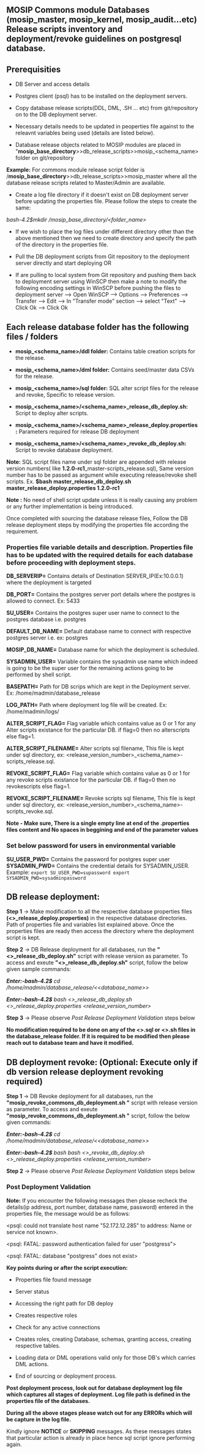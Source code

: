 ## MOSIP Commons module Databases (**mosip_master, mosip_kernel, mosip_audit...etc**) Release scripts inventory and deployment/revoke guidelines on postgresql database. 

## Prerequisities

* DB Server and access details

* Postgres client (psql) has to be installed on the deployment servers.

* Copy database release scripts(DDL, DML, .SH ... etc) from git/repository on to the DB deployment server.

* Necessary details needs to be updated in peoperties file against to the releavnt variables being used (details are listed below).

* Database release objects related to MOSIP modules are placed in "**mosip_base_directory**>>db_release_scripts>>mosip_<schema_name> folder on git/repository

**Example:** For commons module release script folder is /**mosip_base_directory**>>db_release_scripts>>mosip_master where all the database release scripts related to Master/Admin are available.

* Create a log file directory if it doesn't exist on DB deployment server before updating the properties file. Please follow the steps to create the same:
 
<em> bash-4.2$mkdir /mosip_base_directory/<folder_name> </em>

* If we wish to place the log files under different directory other than the above mentioned then we need to create directory and specify the path of the directory in the properties file.

* Pull the DB deployment scripts from Git repository to the deployment server directly and start deploying  OR

* If are pulling to local system from Git repository and pushing them back to deployment server using WinSCP then make a note to modify the following encoding settings in WinSCP before pushing the files to deployment server --> Open WinSCP --> Options --> Preferences --> Transfer --> Edit --> In "Transfer mode" section --> select "Text" --> Click Ok --> Click Ok 


## Each release database folder has the following files / folders

* **mosip_<schema_name>/ddl folder:** Contains table creation scripts for the release.

* **mosip_<schema_name>/dml folder:** Contains seed/master data CSVs for the release.

* **mosip_<schema_name>/sql folder:** SQL alter script files for the release and revoke, Specific to release version.

* **mosip_<schema_name>/<schema_name>_release_db_deploy.sh:**  Script to deploy alter scripts.

* **mosip_<schema_name>/<schema_name>_release_deploy.properties:** Parameters required for release DB deployment

* **mosip_<schema_name>/<schema_name>_revoke_db_deploy.sh:**  Script to revoke database deployment.

**Note:** SQL script files name under sql folder are appended with release version numbers( like **1.2.0-rc1**_master-scripts_release.sql), Same version number has to be passed as argument while executing release/revoke shell scripts. Ex. **$bash master_release_db_deploy.sh master_release_deploy.properties 1.2.0-rc1**

**Note :** No need of shell script update unless it is really causing any problem or any further implementation is being introduced.

Once completed with sourcing the database release files, Follow the DB release deployment steps by modifying the properties file according the requirement.



### Properties file variable details and description. Properties file has to be updated with the required details  for each database before proceeding with deployment steps.

**DB_SERVERIP=** Contains details of Destination SERVER_IP(Ex:10.0.0.1) where the deployment is targeted

**DB_PORT=** Contains the postgres server port details where the postgres is allowed to connect. Ex: 5433

**SU_USER=** Contains the postgres super user name to connect to the postgres database i.e. postgres

**DEFAULT_DB_NAME=** Default database name to connect with respective postgres server i.e. ex: postgres

**MOSIP_DB_NAME=** Database name for which the deployment is scheduled.

**SYSADMIN_USER=** Variable contains the sysadmin use name which indeed is going to be the super user for the remaining actions going to be performed by shell script.

**BASEPATH=** Path for DB scrips which are kept in the Deployment server. Ex: /home/madmin/database_release

**LOG_PATH=** Path where deployment log file will be created. Ex: /home/madmin/logs/

**ALTER_SCRIPT_FLAG=** Flag variable which contains value as 0 or 1 for any Alter scripts existance for the particular DB. if flag=0 then no alterscripts else flag=1.

**ALTER_SCRIPT_FILENAME=** Alter scripts sql filename, This file is kept under sql directory, ex: <release_version_number>_<schema_name>-scripts_release.sql.

**REVOKE_SCRIPT_FLAG=** Flag variable which contains value as 0 or 1 for any revoke scripts existance for the particular DB. if flag=0 then no revokescripts else flag=1.

**REVOKE_SCRIPT_FILENAME=** Revoke scripts sql filename, This file is kept under sql directory, ex: <release_version_number>_<schema_name>-scripts_revoke.sql.

**Note - Make sure, There is a single empty line at end of the .properties files content and No spaces in beggining and end of the parameter values**

### Set below password for users in environmental variable

**SU_USER_PWD=** Contains the password for postgres super user
**SYSADMIN_PWD=** Contains the credential details for SYSADMIN_USER.
Example:
	`export SU_USER_PWD=supassword
	 export SYSADMIN_PWD=sysadminpassword`

## DB release deployment:
		
**Step 1** -> Make modification to all the respective database properties files **(<<schema>>_release_deploy.properties)** in the respective database directories. Path of properties file and variables list explained above. Once the properties files are ready then access the directory where the deployment script is kept.

**Step 2** -> DB Release deployment for all databases, run the **"<<schema>>_release_db_deploy.sh"** script with release version as parameter.  To access and exeute **"<<schema>>_release_db_deploy.sh"** script, follow the below given sample commands:

<em> **Enter:-bash-4.2$** cd /home/madmin/database_release/<<database_name>> </em>

<em> **Enter:-bash-4.2$** bash <<schema>>_release_db_deploy.sh  <<schema>>_release_deploy.properties <release_version_number> </em>

**Step 3** -> Please observe <em> Post Release Deployment Validation </em>  steps below

**No modification required to be done on any of the <>.sql or <>.sh files in the database_release folder. If it is required to be modified then please reach out to database team and have it modified.**


## DB deployment revoke: (Optional: Execute only if db version release deployment revoking required)

**Step 1** -> DB Revoke deployment for all databases, run the **"mosip_revoke_commons_db_deployment.sh "** script with release version as parameter.  To access and exeute **"mosip_revoke_commons_db_deployment.sh "** script, follow the below given commands:

<em> **Enter:-bash-4.2$** cd /home/madmin/database_release/<<database_name>> </em>

<em> **Enter:-bash-4.2$** bash bash <<schema>>_revoke_db_deploy.sh  <<schema>>_release_deploy.properties <release_version_number> </em>

**Step 2** -> Please observe <em> Post Release Deployment Validation </em>  steps below


### Post Deployment Validation

**Note:** If you encounter the following messages then please recheck the details(ip address, port number, database name, password) entered in the properties file, the message would be as follows:

<psql: could not translate host name "52.172.12.285" to address: Name or service not known>.

<psql: FATAL:  password authentication failed for user "postgress">

<psql: FATAL:  database "postgress" does not exist>

**Key points during or after the script execution:**

 * Properties file found message

 * Server status

 * Accessing the right path for DB deploy

 * Creates respective roles

 * Check for any active connections

 * Creates roles, creating Database, schemas, granting access, creating respective tables.

 * Loading data or DML operations valid only for those DB's which carries DML actions.

 * End of sourcing or deployment process.
		
**Post deployment process, look out for database deployment log file which captures all stages of deployment. Log file path is defined in the properties file of the databases.**

**During all the above stages please watch out for any ERRORs which will be capture in the log file.**

Kindly ignore **NOTICE** or **SKIPPING** messages. As these messages states that particular action is already in place hence sql script ignore performing again.
